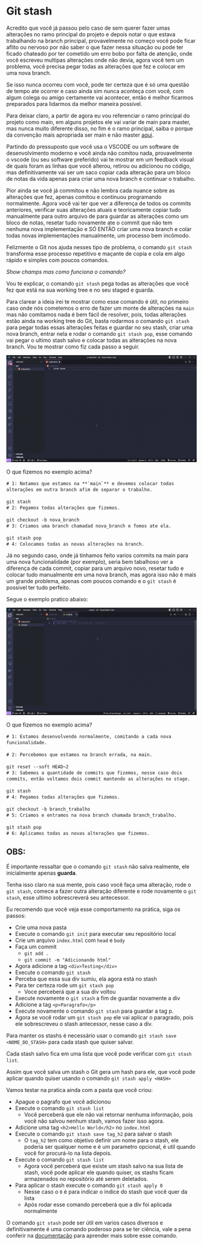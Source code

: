 # Git stash

Acredito que você já passou pelo caso de sem querer fazer umas alterações no ramo principal do projeto 
e depois notar o que estava trabalhando na branch principal, provavelmente no começo você pode ficar 
aflito ou nervoso por não saber o que fazer nessa situação ou pode ter ficado chateado por ter cometido 
um erro bobo por falta de atenção, onde você escreveu multipas alterações onde não devia, agora você 
tem um problema, você precisa pegar todas as alterações que fez e colocar em uma nova branch.

Se isso nunca ocorreu com você, pode ter certeza que é só uma questão de tempo ate ocorrer e caso ainda sim
nunca aconteça com você, com algum colega ou amigo certamente vai acontecer, então é melhor ficarmos preparados 
para lidarmos da melhor maneira possível.

Para deixar claro, a partir de agora eu vou referenciar o ramo principal do projeto como main, 
em alguns projetos ele vai variar de main para master, mas nunca muito diferente disso, no fim é o ramo principal, 
saiba o porque da convenção mais apropriada ser main e não master [aqui](https://blog.curso-r.com/posts/2020-07-27-github-main-branch/).

Partindo do pressuposto que você usa o VSCODE ou um software de desenvolvimento moderno e você 
ainda não comitou nada, provavelmente o vscode (ou seu software preferido) vai te mostrar em um feedback 
visual de quais foram as linhas que você alterou, retirou ou adicionou no código, mas definitivamente 
vai ser um saco copiar cada alteração para um bloco de notas da vida apenas para criar uma nova branch 
e continuar o trabalho.

Pior ainda se você já commitou e não lembra cada nuance sobre as alterações que fez, apenas comitou e 
continuou programando normalmente. Agora você vai ter que ver a diferença de todos os commits anteriores,
verificar suas alterações atuais e teoricamente copiar tudo manualmente para outro arquivo de para guardar as 
alterações como um bloco de notas, resetar tudo novamente ate o commit que não tem nenhuma nova implementação 
e SÓ ENTÃO criar uma nova branch e colar todas novas implementações manualmente, um processo bem incômodo.

Felizmente o Git nos ajuda nesses tipo de problema, o comando `git stash` transforma esse processo 
repetitivo e maçante de copia e cola em algo rápido e simples com poucos comandos.

*Show champs mas como funciona o comando?*

Vou te explicar, o comando `git stash` pega todas as alterações que você fez que está
na sua working tree e no seu staged e guarda.

Para clarear a ideia irei te mostrar como esse comando é útil, no primeiro caso onde nós cometemos 
o erro de fazer um monte de alterações na  `main` mas não comitamos nada é bem fácil de resolver, 
pois, todas alterações estão ainda na working tree do Git, basta rodarmos o comando `git stash` para 
pegar todas essas alterações feitas e guardar no seu stash, criar uma nova branch, entrar 
nela e rodar o comando `git stash pop`, esse comando vai pegar o ultimo stash salvo e colocar
todas as alterações na nova branch. Vou te mostrar como fiz cada passo a seguir.

![Caso 1](../images/stash_caso_1.gif)

O que fizemos no exemplo acima?

```shell
# 1: Notamos que estamos na **`main`** e devemos colocar todas alterações em outra branch afim de separar o trabalho.

git stash
# 2: Pegamos todas alterações que fizemos.

git checkout -b nova_branch
# 3: Criamos uma branch chamadad nova_branch e fomos ate ela.

git stash pop
# 4: Colocamos todas as novas alterações na branch.
```

Já no segundo caso, onde já tinhamos feito varios commits na main para uma nova funcionalidade (por exemplo), 
seria bem tabalhoso ver a diferença de cada commit, copiar para um arquivo novo, resetar tudo e colocar 
tudo manualmente em uma nova branch, mas agora isso não é mais um grande problema, apenas com poucos 
comando e o `git stash` é possivel ter tudo perfeito.

Segue o exemplo pratico abaixo:

![Caso 2](../images/stash_caso_2.gif)

O que fizemos no exemplo acima?

```shell
# 1: Estamos desenvolvendo normalmente, comitando a cada nova funcionalidade.

# 2: Percebemos que estamos na branch errada, na main.

git reset --soft HEAD~2
# 3: Sabemos a quantidade de commits que fizemos, nesse caso dois commits, então voltamos dois commit mantendo as alterações no stage.

git stash
# 4: Pegamos todas alterações que fizemos.

git checkout -b branch_trabalho
# 5: Criamos e entramos na nova branch chamada branch_trabalho.

git stash pop
# 6: Aplicamos todas as novas alterações que fizemos.
```
## OBS:

É importante ressaltar que o comando `git stash` não salva realmente, ele inicialmente apenas **guarda**.

Tenha isso claro na sua mente, pois caso você faça uma alteração, rode o `git stash`, comece
a fazer outra alteração diferente e rode novamente o `git stash`, esse ultimo sobrescreverá seu antecessor. 

Eu recomendo que você veja esse comportamento na prática, siga os passos:

- Crie uma nova pasta
- Execute o comando `git init` para executar seu repositório local
- Crie um arquivo `index.html` com `head` e `body`
- Faça um commit 
  - `git add .`
  - `git commit -m "Adicionando html"`
- Agora adicione a tag `<div>Testing</div>`
- Execute o comando `git stash`
- Perceba que essa sua div sumiu, ela agora está no stash
- Para ter certeza rode um `git stash pop`
  - Voce perceberá que a sua div voltou
- Execute novamente o `git stash` a fim de guardar novamente a div
- Adicione a tag `<p>Paragrafo</p>`
- Execute novamente o comando `git stash` para guardar a tag p.
- Agora se você rodar um `git stash pop` ele vai aplicar o paragrado, pois ele sobrescreveu 
o stash antecessor, nesse caso a div.

Para manter os stashs é necessário usar o comando `git stash save <NOME_DO_STASH>` para cada stash que quiser salvar. 

Cada stash salvo fica em uma lista que você pode verificar com `git stash list`.

Assim que você salva um stash o Git gera um hash para ele, que você pode aplicar quando quiser 
usando o comando `git stash apply <HASH>`

Vamos testar na pratica ainda com a pasta que você criou:

- Apague o pagrafo que você adicionou
- Execute o comando `git stash list`
  - Você perceberá que ele não vai retornar nenhuma informação, pois você não salvou nenhum stash, vamos fazer isso agora.
- Adicione uma tag `<h2>Hello World</h2>` no `index.html`
- Execute o comando `git stash save tag_h2` para salvar o stash
  - O `tag_h2` tem como objetivo definir um nome para o stash, ele poderia ser qualquer nome e é um parametro opcional, 
  é util quando você for procurá-lo na lista depois.
- Execute o comando `git stash list`
  - Agora você perceberá que existe um stash salvo na sua lista de stash, você pode aplicar ele quando quiser, os stashs
    ficam armazenados no repositório até serem deletados.
- Para aplicar o stash execute o comando `git stash apply 0`
  - Nesse caso o `0` é para indicar o indice do stash que você quer da lista
  - Após rodar esse comando perceberá que a div foi aplicada normalmente

O comando `git stash` pode ser útil em varios casos diversos e definitivamente é uma comando
poderoso para se ter ciência, vale a pena conferir na [documentação](https://git-scm.com/docs/git-stash) 
para aprender mais sobre esse comando.